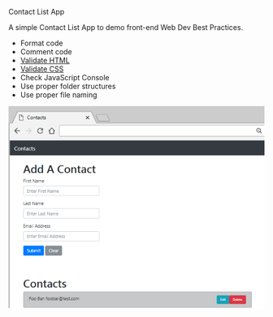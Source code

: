 Contact List App
 
A simple Contact List App to demo front-end Web Dev Best Practices.
 
+ Format code
+ Comment code
+ [Validate HTML](https://validator.w3.org/nu/)
+ [Validate CSS](https://jigsaw.w3.org/css-validator/)
+ Check JavaScript Console
+ Use proper folder structures
+ Use proper file naming
 

![Contacts](img/screen_shot.png?raw=true "Contacts")
 
